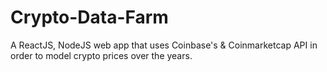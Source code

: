 # Crypto-Data-Farm
A ReactJS, NodeJS web app that uses Coinbase's &amp; Coinmarketcap API in order to model crypto prices over the years.
